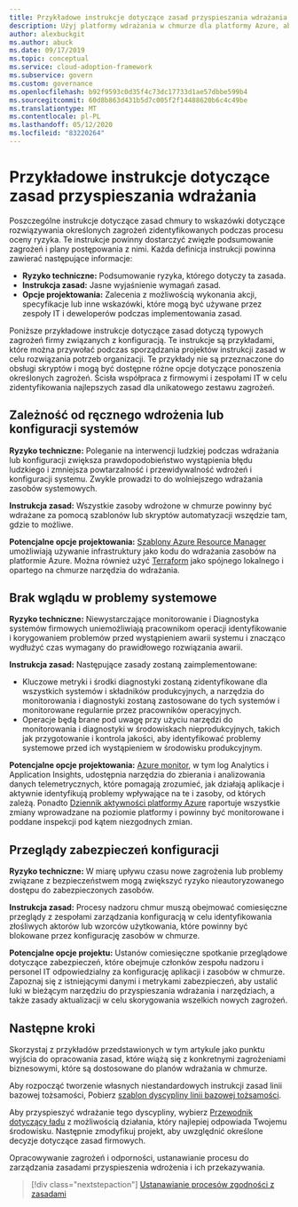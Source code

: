 ```yaml
---
title: Przykładowe instrukcje dotyczące zasad przyspieszania wdrażania
description: Użyj platformy wdrażania w chmurze dla platformy Azure, aby uzyskać przykładowe instrukcje dotyczące przyspieszania wdrażania, które ułatwiają Szkicowanie instrukcji zasad.
author: alexbuckgit
ms.author: abuck
ms.date: 09/17/2019
ms.topic: conceptual
ms.service: cloud-adoption-framework
ms.subservice: govern
ms.custom: governance
ms.openlocfilehash: b92f9593c0d35f4c73dc17733d1ae57dbbe599b4
ms.sourcegitcommit: 60d8b863d431b5d7c005f2f14488620b6c4c49be
ms.translationtype: MT
ms.contentlocale: pl-PL
ms.lasthandoff: 05/12/2020
ms.locfileid: "83220264"
---
```

# <a name="deployment-acceleration-sample-policy-statements"></a>Przykładowe instrukcje dotyczące zasad przyspieszania wdrażania

Poszczególne instrukcje dotyczące zasad chmury to wskazówki dotyczące rozwiązywania określonych zagrożeń zidentyfikowanych podczas procesu oceny ryzyka. Te instrukcje powinny dostarczyć zwięzłe podsumowanie zagrożeń i plany postępowania z nimi. Każda definicja instrukcji powinna zawierać następujące informacje:

- **Ryzyko techniczne:** Podsumowanie ryzyka, którego dotyczy ta zasada.
- **Instrukcja zasad:** Jasne wyjaśnienie wymagań zasad.
- **Opcje projektowania:** Zalecenia z możliwością wykonania akcji, specyfikacje lub inne wskazówki, które mogą być używane przez zespoły IT i deweloperów podczas implementowania zasad.

Poniższe przykładowe instrukcje dotyczące zasad dotyczą typowych zagrożeń firmy związanych z konfiguracją. Te instrukcje są przykładami, które można przywołać podczas sporządzania projektów instrukcji zasad w celu rozwiązania potrzeb organizacji. Te przykłady nie są przeznaczone do obsługi skryptów i mogą być dostępne różne opcje dotyczące ponoszenia określonych zagrożeń. Ścisła współpraca z firmowymi i zespołami IT w celu zidentyfikowania najlepszych zasad dla unikatowego zestawu zagrożeń.

## <a name="reliance-on-manual-deployment-or-configuration-of-systems"></a>Zależność od ręcznego wdrożenia lub konfiguracji systemów

**Ryzyko techniczne:** Poleganie na interwencji ludzkiej podczas wdrażania lub konfiguracji zwiększa prawdopodobieństwo wystąpienia błędu ludzkiego i zmniejsza powtarzalność i przewidywalność wdrożeń i konfiguracji systemu. Zwykle prowadzi to do wolniejszego wdrażania zasobów systemowych.

**Instrukcja zasad:** Wszystkie zasoby wdrożone w chmurze powinny być wdrażane za pomocą szablonów lub skryptów automatyzacji wszędzie tam, gdzie to możliwe.

**Potencjalne opcje projektowania:** [Szablony Azure Resource Manager](https://docs.microsoft.com/azure/azure-resource-manager/templates/overview) umożliwiają używanie infrastruktury jako kodu do wdrażania zasobów na platformie Azure. Można również użyć [Terraform](https://docs.microsoft.com/azure/terraform/terraform-overview) jako spójnego lokalnego i opartego na chmurze narzędzia do wdrażania.

## <a name="lack-of-visibility-into-system-issues"></a>Brak wglądu w problemy systemowe

**Ryzyko techniczne:** Niewystarczające monitorowanie i Diagnostyka systemów firmowych uniemożliwiają pracownikom operacji identyfikowanie i korygowaniem problemów przed wystąpieniem awarii systemu i znacząco wydłużyć czas wymagany do prawidłowego rozwiązania awarii.

**Instrukcja zasad:** Następujące zasady zostaną zaimplementowane:

- Kluczowe metryki i środki diagnostyki zostaną zidentyfikowane dla wszystkich systemów i składników produkcyjnych, a narzędzia do monitorowania i diagnostyki zostaną zastosowane do tych systemów i monitorowane regularnie przez pracowników operacyjnych.
- Operacje będą brane pod uwagę przy użyciu narzędzi do monitorowania i diagnostyki w środowiskach nieprodukcyjnych, takich jak przygotowanie i kontrola jakości, aby identyfikować problemy systemowe przed ich wystąpieniem w środowisku produkcyjnym.

**Potencjalne opcje projektowania:** [Azure monitor](https://docs.microsoft.com/azure/azure-monitor), w tym log Analytics i Application Insights, udostępnia narzędzia do zbierania i analizowania danych telemetrycznych, które pomagają zrozumieć, jak działają aplikacje i aktywnie identyfikują problemy wpływające na te i zasoby, od których zależą. Ponadto [Dziennik aktywności platformy Azure](https://docs.microsoft.com/azure/azure-monitor/platform/activity-logs-overview) raportuje wszystkie zmiany wprowadzane na poziomie platformy i powinny być monitorowane i poddane inspekcji pod kątem niezgodnych zmian.

## <a name="configuration-security-reviews"></a>Przeglądy zabezpieczeń konfiguracji

**Ryzyko techniczne:** W miarę upływu czasu nowe zagrożenia lub problemy związane z bezpieczeństwem mogą zwiększyć ryzyko nieautoryzowanego dostępu do zabezpieczonych zasobów.

**Instrukcja zasad:** Procesy nadzoru chmur muszą obejmować comiesięczne przeglądy z zespołami zarządzania konfiguracją w celu identyfikowania złośliwych aktorów lub wzorców użytkowania, które powinny być blokowane przez konfigurację zasobów w chmurze.

**Potencjalne opcje projektu:** Ustanów comiesięczne spotkanie przeglądowe dotyczące zabezpieczeń, które obejmuje członków zespołu nadzoru i personel IT odpowiedzialny za konfigurację aplikacji i zasobów w chmurze. Zapoznaj się z istniejącymi danymi i metrykami zabezpieczeń, aby ustalić luki w bieżącym narzędziu do przyspieszania wdrażania i narzędziach, a także zasady aktualizacji w celu skorygowania wszelkich nowych zagrożeń.

## <a name="next-steps"></a>Następne kroki

Skorzystaj z przykładów przedstawionych w tym artykule jako punktu wyjścia do opracowania zasad, które wiążą się z konkretnymi zagrożeniami biznesowymi, które są dostosowane do planów wdrażania w chmurze.

Aby rozpocząć tworzenie własnych niestandardowych instrukcji zasad linii bazowej tożsamości, Pobierz [szablon dyscypliny linii bazowej tożsamości](../identity-baseline/template.md).

Aby przyspieszyć wdrażanie tego dyscypliny, wybierz [Przewodnik dotyczący ładu](../guides/index.md) z możliwością działania, który najlepiej odpowiada Twojemu środowisku. Następnie zmodyfikuj projekt, aby uwzględnić określone decyzje dotyczące zasad firmowych.

Opracowywanie zagrożeń i odporności, ustanawianie procesu do zarządzania zasadami przyspieszenia wdrożenia i ich przekazywania.

> [!div class="nextstepaction"]
> [Ustanawianie procesów zgodności z zasadami](./compliance-processes.md)
